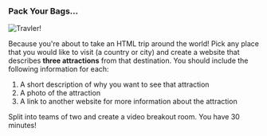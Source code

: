 ### Pack Your Bags...

![Travler!](https://media.giphy.com/media/3og0IUlNTueQyhdq0M/giphy.gif)


Because you're about to take an HTML trip around the world! Pick any place that you would like to visit (a country or city) and create a website that describes **three attractions** from that destination. You should include the following information for each:

1. A short description of why you want to see that attraction
2. A photo of the attraction
3. A link to another website for more information about the attraction

Split into teams of two and create a video breakout room.  You have 30 minutes!
